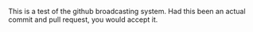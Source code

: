 This is a test of the github broadcasting system. Had this been an actual commit and pull request, you would accept it.

